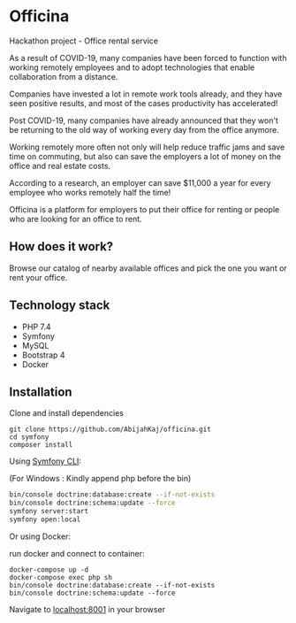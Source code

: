 # Officina
Hackathon project - Office rental service

As a result of COVID-19, many companies have been forced to function with working remotely employees and to adopt technologies that enable collaboration from a distance.

Companies have invested a lot in remote work tools already, and they have seen positive results, and most of the cases productivity has accelerated!

Post COVID-19, many companies have already announced that they won't be returning to the old way of working every day from the office anymore.

Working remotely more often not only will help reduce traffic jams and save time on commuting, but also can save the employers a lot of money on the office and real estate costs.

According to a research, an employer can save $11,000 a year for every employee who works remotely half the time!

Officina is a platform for employers to put their office for renting or people who are looking for an office to rent. 

## How does it work?
Browse our catalog of nearby available offices and pick the one you want or rent your office.
 
  
## Technology stack
- PHP 7.4
- Symfony
- MySQL
- Bootstrap 4
- Docker

## Installation
Clone and install dependencies
```
git clone https://github.com/AbijahKaj/officina.git
cd symfony
composer install
```

Using [Symfony CLI][sf_server]:

(For Windows : Kindly append php before the bin)

```bash
bin/console doctrine:database:create --if-not-exists
bin/console doctrine:schema:update --force
symfony server:start
symfony open:local
``` 


Or using Docker:

run docker and connect to container:
```
docker-compose up -d
docker-compose exec php sh
bin/console doctrine:database:create --if-not-exists
bin/console doctrine:schema:update --force
```

Navigate to [localhost:8001](http://localhost/) in your browser

[sf_server]: https://symfony.com/doc/current/setup/symfony_server.html
